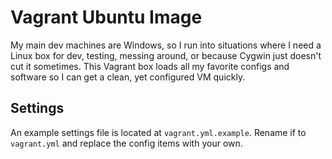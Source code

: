 Vagrant Ubuntu Image
====================

My main dev machines are Windows, so I run into situations where I need a Linux box for dev, testing, messing around, or because Cygwin just doesn't cut it sometimes. This Vagrant box loads all my favorite configs and software so I can get a clean, yet configured VM quickly.

Settings
--------

An example settings file is located at `vagrant.yml.example`. Rename if to `vagrant.yml` and replace the config items with your own.
